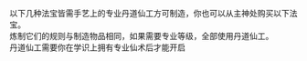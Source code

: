 <title>仙工概述</title>
<meta name="GENERATOR" content="WinCHM">
<meta http-equiv="Content-Type" content="text/html; charset=gb2312">
<br>以下几种法宝皆需手艺上的专业丹道仙工方可制造，你也可以从主神处购买以下法宝。
<br>炼制它们的规则与制造物品相同，如果需要专业等级，全部使用丹道仙工。
<br>丹道仙工需要你在学识上拥有专业仙术后才能开启